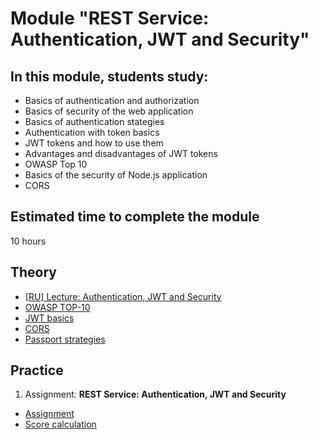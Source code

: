 # Module "REST Service: Authentication, JWT and Security"

## In this module, students study:

- Basics of authentication and authorization
- Basics of security of the web application
- Basics of authentication stategies
- Authentication with token basics
- JWT tokens and how to use them
- Advantages and disadvantages of JWT tokens
- OWASP Top 10
- Basics of the security of Node.js application
- CORS

## Estimated time to complete the module
10 hours

## Theory
- [[RU] Lecture: Authentication, JWT and Security](https://www.youtube.com/watch?v=K0K4bCQAfUM)
- [OWASP TOP-10](https://owasp.org/www-project-top-ten/)
- [JWT basics](https://jwt.io/introduction)
- [CORS](https://developer.mozilla.org/en-US/docs/Web/HTTP/CORS)
- [Passport strategies](https://www.passportjs.org/packages/)

## Practice
1. Assignment: **REST Service: Authentication, JWT and Security**
  - [Assignment](https://github.com/AlreadyBored/nodejs-assignments/blob/main/assignments/authentication/assignment.md)
  - [Score calculation](https://github.com/AlreadyBored/nodejs-assignments/blob/main/assignments/authentication/score.md)